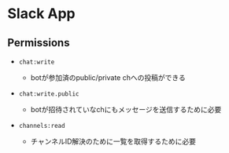 # Slack App

## Permissions

* `chat:write`
  * botが参加済のpublic/private chへの投稿ができる
* `chat:write.public`
  * botが招待されていなchにもメッセージを送信するために必要

* `channels:read`
  * チャンネルID解決のために一覧を取得するために必要
